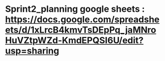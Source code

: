 # Sprint2_planning google sheets : https://docs.google.com/spreadsheets/d/1xLrcB4kmvTsDEpPq_jaMNroHuVZtpWZd-KmdEPQSI6U/edit?usp=sharing
